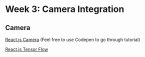 # Week 3: Camera Integration 

## Camera

[React.js Camera](https://github.com/mozmorris/react-webcam) (Feel free to use Codepen to go through tutorial)

[React.js Tensor Flow](https://www.npmjs.com/package/react-native-tensorflow)